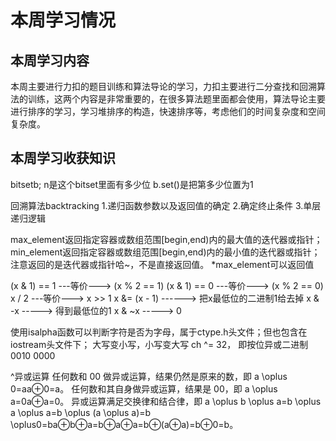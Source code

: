 # 本周学习情况
## 本周学习内容
本周主要进行力扣的题目训练和算法导论的学习，力扣主要进行二分查找和回溯算法的训练，这两个内容是非常重要的，在很多算法题里面都会使用，算法导论主要进行排序的学习，学习堆排序的构造，快速排序等，考虑他们的时间复杂度和空间复杂度。
## 本周学习收获知识
bitset<n>b;
n是这个bitset里面有多少位 
b.set()是把第多少位置为1

回溯算法backtracking
1.递归函数参数以及返回值的确定
2.确定终止条件
3.单层递归逻辑

max_element返回指定容器或数组范围[begin,end)内的最大值的迭代器或指针；
min_element返回指定容器或数组范围[begin,end)内的最小值的迭代器或指针；
注意返回的是迭代器或指针哈~，不是直接返回值。
*max_element可以返回值

(x & 1) == 1 ---等价---> (x % 2 == 1)
(x & 1) == 0 ---等价---> (x % 2 == 0)
x / 2 ---等价---> x >> 1
x &= (x - 1) ------> 把x最低位的二进制1给去掉
x & -x -----> 得到最低位的1
x & ~x -----> 0

使用isalpha函数可以判断字符是否为字母，属于ctype.h头文件；但也包含在iostream头文件下；
大写变小写，小写变大写 ch ^= 32， 即按位异或二进制 0010 0000

^异或运算
任何数和 00 做异或运算，结果仍然是原来的数，即 a \oplus 0=aa⊕0=a。
任何数和其自身做异或运算，结果是 00，即 a \oplus a=0a⊕a=0。
异或运算满足交换律和结合律，即 a \oplus b \oplus a=b \oplus a \oplus a=b \oplus (a \oplus a)=b \oplus0=ba⊕b⊕a=b⊕a⊕a=b⊕(a⊕a)=b⊕0=b。

